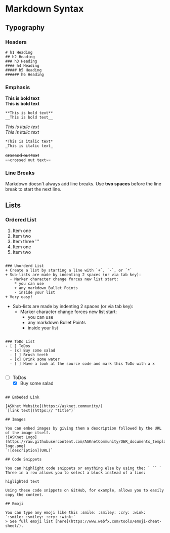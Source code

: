 # Markdown Syntax

## Typography
### Headers

```
# h1 Heading
## h2 Heading
### h3 Heading
#### h4 Heading
##### h5 Heading
###### h6 Heading
```

### Emphasis 

**This is bold text**  
__This is bold text__
```
**This is bold text**
__This is bold text__
```

*This is italic text*  
_This is italic text_
```
*This is italic text*
_This is italic text_
```
~~crossed out text~~  
`~~crossed out text~~`

### Line Breaks
Markdown doesn't always add line breaks. Use __two spaces__ before the line break to start the next line. 

## Lists
### Ordered List
1. Item one
2. Item two
3. Item three
'''
1. Item one
2. Item two
```

### Unorderd List
+ Create a list by starting a line with `+`, `-`, or `*`
+ Sub-lists are made by indenting 2 spaces (or via tab key):
  - Marker character change forces new list start:
    * you can use
    + any markdown Bullet Points 
    - inside your list
+ Very easy!

```
+ Sub-lists are made by indenting 2 spaces (or via tab key):
  - Marker character change forces new list start:
    * you can use
    + any markdown Bullet Points 
    - inside your list
```

### ToDo List
- [ ] ToDos
  - [x] Buy some salad
  - [ ] Brush teeth
  - [x] Drink some water
  - [ ] Have a look at the source code and mark this ToDo with a x
     
```
- [ ] ToDos
  - [x] Buy some salad
```

## Embeded Link

[ASKnet Website](https://asknet.community/)  
`[link text](https:// "title")`

## Images

You can embed images by giving them a description followed by the URL of the image itself.  
![ASKnet Logo](https://raw.githubusercontent.com/ASKnetCommunity/OER_documents_template/main/images/asknet-logo.png)  
`![description](URL)`

## Code Snippets

You can highlight code snippets or anything else by using the: ` `` `  
Three in a row allows you to select a block instead of a line:  
```
```higlighted text```
```
Using these code snippets on GitHub, for example, allows you to easily copy the content.

## Emoji

You can type any emoji like this :smile: :smiley: :cry: :wink:
`:smile: :smiley: :cry: :wink:`
> See full emoji list [here](https://www.webfx.com/tools/emoji-cheat-sheet/).
